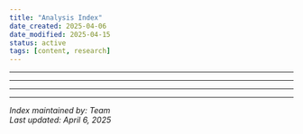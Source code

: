 ```yaml
---
title: "Analysis Index"
date_created: 2025-04-06
date_modified: 2025-04-15
status: active
tags: [content, research]
---
```


---

---

---

---


*Index maintained by: Team*  
*Last updated: April 6, 2025*
